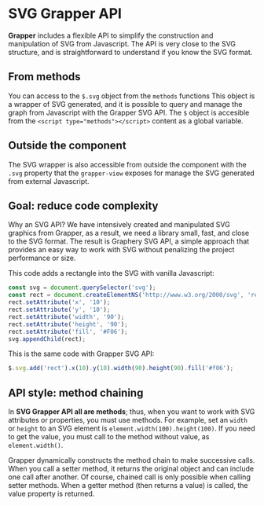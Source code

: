 # SVG Grapper API

**Grapper** includes a flexible API to simplify the construction and manipulation of SVG from
Javascript. The API is very close to the SVG structure, and is straightforward to understand if you
know the SVG format.

## From methods

You can access to the `$.svg` object from the `methods` functions This object is a wrapper of SVG
generated, and it is possible to query and manage the graph from Javascript with the Grapper SVG
API. The `$` object is accesible from the `<script type="methods"></script>` content as a global
variable.

## Outside the component

The SVG wrapper is also accessible from outside the component with the `.svg` property that the 
`grapper-view` exposes for manage the SVG generated from external Javascript.

## Goal: reduce code complexity

Why an SVG API? We have intensively created and manipulated SVG graphics from Grapper, as a 
result, we need a library small, fast, and close to the SVG format. The result is Graphery SVG API, 
a simple approach that provides an easy way to work with SVG without penalizing the project 
performance or size.

This code adds a rectangle into the SVG with vanilla Javascript:

```js
const svg = document.querySelector('svg');
const rect = document.createElementNS('http://www.w3.org/2000/svg', 'rect');
rect.setAttribute('x', '10');
rect.setAttribute('y', '10');
rect.setAttribute('width', '90');
rect.setAttribute('height', '90');
rect.setAttribute('fill', '#F06');
svg.appendChild(rect);
```

This is the same code with Grapper SVG API:

```js
$.svg.add('rect').x(10).y(10).width(90).height(90).fill('#f06');
```

## API style: method chaining

In **SVG Grapper API all are methods**; thus, when you want to work with SVG attributes or
properties, you must use methods. For example, set an `width` or `height` to an SVG element is
`element.width(100).height(100)`. If you need to get the value, you must call to the method 
without value, as `element.width()`.

Grapper dynamically constructs the method chain to make successive calls. When you call a setter 
method, it returns the original object and can include one call after another. Of course, chained 
call is only possible when calling setter methods. When a getter method (then returns a value) is 
called, the value property is returned.